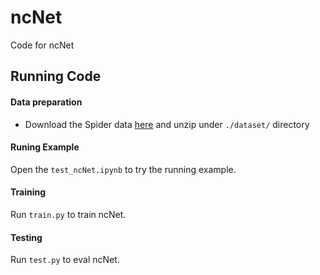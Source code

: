 # ncNet
Code for ncNet

## Running Code

#### Data preparation


<!-- * Download [Glove Embedding](xxxxx) and put `glove.6B.100d` under `./dataset/` directory -->

* Download the Spider data [here](https://drive.google.com/drive/folders/1wmJTcC9R6ah0jBo_ONaZW3ykx5iGMx9j?usp=sharing) and unzip under `./dataset/` directory

#### Runing Example

Open the `test_ncNet.ipynb` to try the running example.

#### Training

Run `train.py` to train ncNet.


#### Testing

Run `test.py` to eval ncNet.
